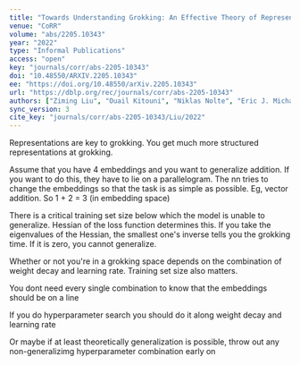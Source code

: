 ```yaml
---
title: "Towards Understanding Grokking: An Effective Theory of Representation Learning."
venue: "CoRR"
volume: "abs/2205.10343"
year: "2022"
type: "Informal Publications"
access: "open"
key: "journals/corr/abs-2205-10343"
doi: "10.48550/ARXIV.2205.10343"
ee: "https://doi.org/10.48550/arXiv.2205.10343"
url: "https://dblp.org/rec/journals/corr/abs-2205-10343"
authors: ["Ziming Liu", "Ouail Kitouni", "Niklas Nolte", "Eric J. Michaud", "Max Tegmark", "Mike Williams"]
sync_version: 3
cite_key: "journals/corr/abs-2205-10343/Liu/2022"
---
```


Representations are key to grokking. You get much more structured representations at grokking.

Assume that you have 4 embeddings and you want to generalize addition. If you want to do this, they have to lie on a parallelogram. The nn tries to change the embeddings so that the task is as simple as possible. Eg, vector addition. So 1 + 2 = 3 (in embedding space)

There is a critical training set size below which the model is unable to generalize. Hessian of the loss function determines this. If you take the eigenvalues of the Hessian, the smallest one's inverse tells you the grokking time. If it is zero, you cannot generalize.


Whether or not you're in a grokking space depends on the combination of weight decay and learning rate. Training set size also matters.

You dont need every single combination to know that the embeddings should be on a line

If you do hyperparameter search you should do it along weight decay and learning rate

Or maybe if at least theoretically generalization is possible, throw out any non-generalizimg hyperparameter combination early on